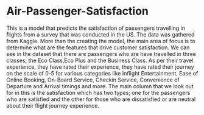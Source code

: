 # Air-Passenger-Satisfaction

This is a model that predicts the satisfaction of passengers travelling in flights from a survey that was conducted in the US. The data was gathered from Kaggle. More than the creating the model, the main area of focus is to determine what are the features that drive customer satisfaction.
We can see in the dataset that there are passengers who are have travelled in three classes; the Eco Class,Eco Plus and the Business Class. As per their travel experience, they have rated their experience, they have rated their journey on the scale of 0-5 for various categories like Inflight Entertainment, Ease of Online Booking, On-Board Service, Checkin Service, Convenience of Departure and Arrival timings and more. The main column that we look out for in this is the satisfaction which has two types; one for the passengers who are satisfied and the other for those who are dissatisfied or are neutral about their flight journey experience.

